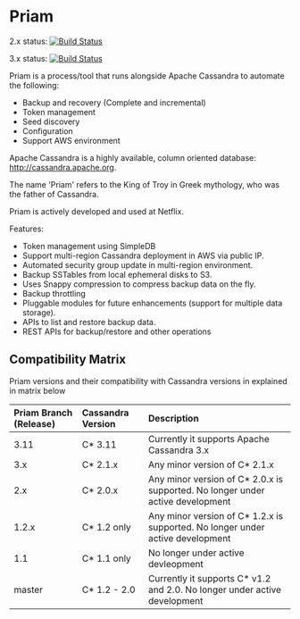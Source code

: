# Priam

2.x status:
[![Build Status](https://travis-ci.org/Netflix/Priam.svg?branch=2.x)](https://travis-ci.org/Netflix/Priam)

3.x status:
[![Build Status](https://travis-ci.org/Netflix/Priam.svg?branch=3.x)](https://travis-ci.org/Netflix/Priam)

Priam is a process/tool that runs alongside Apache Cassandra to automate the following:
- Backup and recovery (Complete and incremental)
- Token management
- Seed discovery
- Configuration
- Support AWS environment

Apache Cassandra is a highly available, column oriented database: http://cassandra.apache.org.

The name 'Priam' refers to the King of Troy in Greek mythology, who was the father of Cassandra. 

Priam is actively developed and used at Netflix. 

Features:
- Token management using SimpleDB
- Support multi-region Cassandra deployment in AWS via public IP.
- Automated security group update in multi-region environment.
- Backup SSTables from local ephemeral disks to S3.
- Uses Snappy compression to compress backup data on the fly. 
- Backup throttling
- Pluggable modules for future enhancements (support for multiple data storage).
- APIs to list and restore backup data.
- REST APIs for backup/restore and other operations

Compatibility Matrix
------------------------

Priam versions and their compatibility with Cassandra versions in explained in matrix below

|Priam Branch (Release) |Cassandra Version |Description |
| :------- | :---- | :--- |
|3.11| C* 3.11 | Currently it supports Apache Cassandra 3.x |
|3.x| C* 2.1.x | Any minor version of C* 2.1.x|
|2.x| C* 2.0.x| Any minor version of C* 2.0.x is supported. No longer under active development|
|1.2.x | C* 1.2 only | Any minor version of C* 1.2.x is supported. No longer under active development |
|1.1| C* 1.1 only| No longer under active devleopment|
|master |C* 1.2 - 2.0| Currently it supports C* v1.2 and 2.0. No longer under active development|
